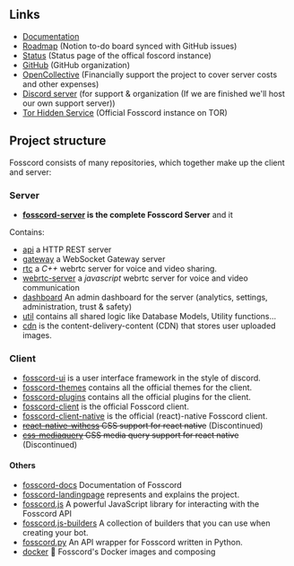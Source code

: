## Links

-   [Documentation](https://docs.fosscord.com)
-   [Roadmap](https://fosscord.notion.site/2c7fe9e73f9842d3bab3a4912dedd091) (Notion to-do board synced with GitHub issues)
-   [Status](https://status.fosscord.com/) (Status page of the offical foscord instance)
-   [GitHub](https://github.com/fosscord/) (GitHub organization)
-   [OpenCollective](https://opencollective.com/fosscord) (Financially support the project to cover server costs and other expenses)
-   [Discord server](https://discord.gg/ZrnGQP6p3d) (for support & organization (If we are finished we'll host our own support server))
-   [Tor Hidden Service](http://7jexqzsbqndcsh6y7hybtaf5us5vt7mya7hi4fbi2tid6zazno3h44qd.onion/) (Official Fosscord instance on TOR)

## Project structure

Fosscord consists of many repositories, which together make up the client and server:

### Server

-   **[fosscord-server](https://github.com/fosscord/fosscord-api) is the complete Fosscord Server** and it

Contains:

-   [api](https://github.com/fosscord/fosscord-server/tree/master/api) a HTTP REST server
-   [gateway](https://github.com/fosscord/fosscord-server/tree/master/gateway) a WebSocket Gateway server
-   [rtc](https://github.com/fosscord/fosscord-server/tree/master/rtc) a _C++_ webrtc server for voice and video sharing.
-   [webrtc-server](https://github.com/fosscord/fosscord-server/tree/master/webrtc-server) a _javascript_ webrtc server for voice and video communication
-   [dashboard](https://github.com/fosscord/fosscord-server/tree/master/dashboard) An admin dashboard for the server (analytics, settings, administration, trust & safety)
-   [util](https://github.com/fosscord/fosscord-server/tree/master/util) contains all shared logic like Database Models, Utility functions...
-   [cdn](https://github.com/fosscord/fosscord-server/tree/master/cdn) is the content-delivery-content (CDN) that stores user uploaded images.

### Client

-   [fosscord-ui](https://github.com/fosscord/fosscord-ui) is a user interface framework in the style of discord.
-   [fosscord-themes](https://github.com/fosscord/fosscord-themes) contains all the official themes for the client.
-   [fosscord-plugins](https://github.com/fosscord/fosscord-plugins) contains all the official plugins for the client.
-   [fosscord-client](https://github.com/fosscord/fosscord-client) is the official Fosscord client.
-   [fosscord-client-native](https://github.com/fosscord/fosscord-client-native) is the official (react)-native Fosscord client.
-   ~~[react-native-withcss](https://github.com/fosscord/react-native-withcss) CSS support for react native~~ (Discontinued)
-   ~~[css-mediaquery](https://github.com/fosscord/css-mediaquery) CSS media query support for react native~~ (Discontinued)

#### Others

-   [fosscord-docs](https://github.com/fosscord/fosscord-docs) Documentation of Fosscord
-   [fosscord-landingpage](https://github.com/fosscord/fosscord-landingpage) represents and explains the project.
-   [fosscord.js](https://github.com/fosscord/fosscord.js) A powerful JavaScript library for interacting with the Fosscord API
-   [fosscord.js-builders](https://github.com/fosscord/fosscord.js-builders) A collection of builders that you can use when creating your bot.
-   [fosscord.py](https://github.com/fosscord/fosscord.py) An API wrapper for Fosscord written in Python.
-   [docker](https://github.com/fosscord/docker) 🐳 Fosscord's Docker images and composing
